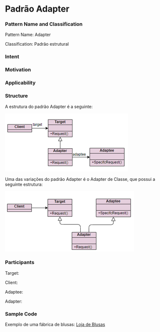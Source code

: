 # Padrão Adapter

### Pattern Name and Classification

Pattern Name: Adapter

Classification: Padrão estrutural

### Intent



### Motivation



### Applicability



### Structure

A estrutura do padrão Adapter é a seguinte:

![imagem](https://github.com/10Daniele/Padroes_Projeto/blob/master/Adapter/Structure.png)

Uma das variações do padrão Adapter é o Adapter de Classe, que possui a seguinte estrutura:

![imagem](https://github.com/10Daniele/Padroes_Projeto/blob/master/Adapter/Structure_Classe.png)

### Participants

Target:

Client:

Adaptee:

Adapter:

### Sample Code

Exemplo de uma fábrica de blusas: [Loja de Blusas](https://github.com/10Daniele/Padroes_Projeto/tree/master/Adapter/Exemplo_FabricaBlusas)
